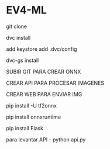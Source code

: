 # EV4-ML
 git clone

 dvc install

 add keystore
 add .dvc/config

 dvc-gs install

SUBIR GIT PARA CREAR ONNX

CREAR API PARA PROCESAR IMAGENES

CREAR WEB PARA ENVIAR IMG


pip install -U tf2onnx

pip install onnxruntime

pip install Flask


para levantar API 
    - python api.py